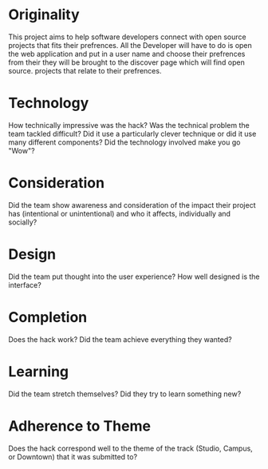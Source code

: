 # Originality
This project aims to help software developers connect with open source projects that fits their prefrences. All the Developer will have to do is open the web application and put in a user name and choose their prefrences from their they will be brought to the discover page which will find open source. projects that relate to their prefrences.
# Technology
How technically impressive was the hack? Was the technical problem the team tackled difficult? Did it use a particularly clever technique or did it use many different components? Did the technology involved make you go "Wow"?
# Consideration
Did the team show awareness and consideration of the impact their project has (intentional or unintentional) and who it affects, individually and socially?
# Design
Did the team put thought into the user experience? How well designed is the interface?
# Completion
Does the hack work? Did the team achieve everything they wanted?
# Learning
Did the team stretch themselves? Did they try to learn something new?
# Adherence to Theme
Does the hack correspond well to the theme of the track (Studio, Campus, or Downtown) that it was submitted to?
